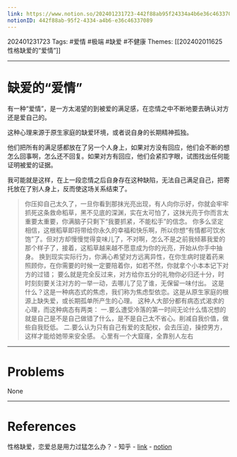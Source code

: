 ```yaml
---
link: https://www.notion.so/202401231723-442f88ab95f24334a4b6e36c46337089
notionID: 442f88ab-95f2-4334-a4b6-e36c46337089
---
```

202401231723
Tags: #爱情 #极端 #缺爱 #不健康 
Themes: [[202402011625 性格缺爱的“爱情”]]

--- 
# 缺爱的“爱情”

有一种“爱情”，是一方太渴望的到被爱的满足感，在恋情之中不断地要去确认对方还是爱自己的。

这种心理来源于原生家庭的缺爱环境，或者说自身的长期精神孤独。

他们把所有的满足感都放在了另一个人身上，如果对方没有回应，他们会不断的想怎么回事啊，怎么还不回复。如果对方有回应，他们会紧扣字眼，试图找出任何能证明被爱的证据。

我可能就是这样，在上一段恋情之后自身存在这种缺陷，无法自己满足自己，把寄托放在了别人身上，反而使这场关系结束了。

> 你压抑自己太久了，一旦你看到那抹光亮出现，有人向你示好，你就会牢牢抓死这条救命稻草，黑不见底的深渊，实在太可怕了，这抹光亮于你而言太重要太重要，你满脑子只剩下“我要抓紧，不能松手”的信念。
> 你多么坚定相信，这根稻草即将带给你永久的幸福和快乐啊，所以你想“有情都可饮水饱”了。但对方却慢慢觉得变味儿了，不对啊，怎么不是之前我倾慕我爱的那个样子了，接着，这稻草越来越不愿意成为你的光亮，开始从你手中抽身。
> 换到现实实际行为，你满心希望对方远离异性，在你生病时提着药来照顾你，在你需要的时候一定要陪着你，如若不然，你就拿个小本本记下对方的过错；
> 要么就是完全反过来，对方给你五分的礼物你必归还十分，时时刻刻要关注对方的一举一动，去哪儿了见了谁，无保留一味付出。
> 这是什么？这是一种病态式的焦虑，我们称为焦虑型依恋。这是从原生家庭的根源上缺失爱，或长期孤单所产生的心理。
> 这种人大部分都有病态式渴求的心理，而这种病态有两类：
> 一.要么遭受冷落的第一时间无论什么情况想的就是自己是不是自己做错了什么，是不是自己太不省心。削减自我价值，做些自我贬低。
> 二.要么认为只有自己有爱的支配权，会去压迫，操控男方，这样才能给她带来安全感。
> 心里有一个大窟窿，全靠别人左右

---
# Problems

None

---
# References

性格缺爱，恋爱总是用力过猛怎么办？ - 知乎 - [link](https://zhuanlan.zhihu.com/p/85854256) - [notion](https://www.notion.so/c27c3a9b16e74acba619034ad2d9b363?pvs=4)